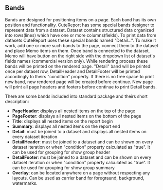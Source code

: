 Bands
-----

Bands are designed for positioning items on a page. Each band has its own position and functionality. CuteReport has some special bands designer to represent data from a dataset. Dataset contains structured data organized into rows(lines) which have one or more columns(fields). To print data from datasets CuteReport uses these special bands named "Detail...". To make it work, add one or more such bands to the page, connect them to the dataset and place Memo items on them. Once band is connected to the dataset, Memo will have button on the right side with the dropdown list of dataset's fields names (commercial version only).
While rendering process these bands will be printed on the rendered page. "Detail" band will be printed once per dataset row, DetailHeader and DetailFooter will be printed accordingly to theirs "condition" property. If there is no free space to print new band, new rendered page will be created before continue. New page will print all page headers and footers before continue to print Detail bands.


There are some bands included into standard package and theirs short description:

* __PageHeader__: displays all nested items on the top of the page
* __PageFooter__: displays all nested items on the bottom of the page
* __Title__: displays all nested items on the report begin
* __Summary__: displays all nested items on the report end
* __Detail__: must be joined to a dataset and displays all nested items on every dataset iteration
* __DetailHeader__: must be joined to a dataset and can be shown on every dataset iteration or when "condition" property calculated as "true". It can be used for grouping for show group header
* __DetailFooter__: must be joined to a dataset and can be shown on every dataset iteration or when "condition" property calculated as "true". It can be used for grouping for show group summary
* __Overlay__: can be located anywhere on a page without respecting any layouts. Can be used as carrier band for foregraund, background, watermarks.
